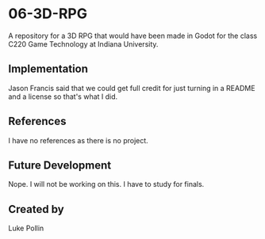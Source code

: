 # 06-3D-RPG
A repository for a 3D RPG that would have been made in Godot for the class C220 Game Technology at Indiana University. 

## Implementation
Jason Francis said that we could get full credit for just turning in a README and a license so that's what I did.

## References
I have no references as there is no project.

## Future Development
Nope. I will not be working on this. I have to study for finals.

## Created by
Luke Pollin
